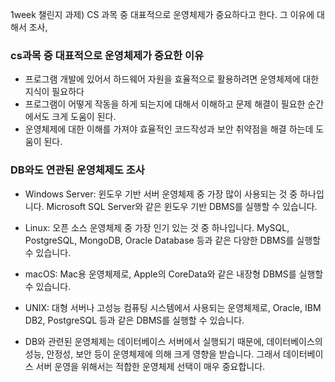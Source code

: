 1week 챌린지 과제) CS 과목 중 대표적으로 운영체제가 중요하다고 한다. 그 이유에 대해서 조사,

### cs과목 중 대표적으로 운영체제가 중요한 이유
- 프로그램 개발에 있어서 하드웨어 자원을 효율적으로 활용하려면 운영체제에 대한 지식이 필요하다
- 프로그램이 어떻게 작동을 하게 되는지에 대해서 이해하고 문제 해결이 필요한 순간에서도 크게 도움이 된다.
- 운영체제에 대한 이해를 가져야 효율적인 코드작성과 보안 취약점을 해결 하는데 도움이 된다.

### DB와도 연관된 운영체제도 조사
- Windows Server: 윈도우 기반 서버 운영체제 중 가장 많이 사용되는 것 중 하나입니다. Microsoft SQL Server와 같은 윈도우 기반 DBMS를 실행할 수 있습니다.

- Linux: 오픈 소스 운영체제 중 가장 인기 있는 것 중 하나입니다. MySQL, PostgreSQL, MongoDB, Oracle Database 등과 같은 다양한 DBMS를 실행할 수 있습니다.

- macOS: Mac용 운영체제로, Apple의 CoreData와 같은 내장형 DBMS를 실행할 수 있습니다.

- UNIX: 대형 서버나 고성능 컴퓨팅 시스템에서 사용되는 운영체제로, Oracle, IBM DB2, PostgreSQL 등과 같은 DBMS를 실행할 수 있습니다.

- DB와 관련된 운영체제는 데이터베이스 서버에서 실행되기 때문에, 데이터베이스의 성능, 안정성, 보안 등이 운영체제에 의해 크게 영향을 받습니다. 그래서 데이터베이스 서버 운영을 위해서는 적합한 운영체제 선택이 매우 중요합니다.